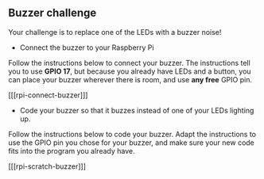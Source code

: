 ## Buzzer challenge

Your challenge is to replace one of the LEDs with a buzzer noise!

+ Connect the buzzer to your Raspberry Pi

Follow the instructions below to connect your buzzer. The instructions tell you to use **GPIO 17**, but because you already have LEDs and a button, you can place your buzzer wherever there is room, and use **any free** GPIO pin.

[[[rpi-connect-buzzer]]]

+ Code your buzzer so that it buzzes instead of one of your LEDs lighting up.

Follow the instructions below to code your buzzer. Adapt the instructions to use the GPIO pin you chose for your buzzer, and make sure your new code fits into the program you already have.

[[[rpi-scratch-buzzer]]]
